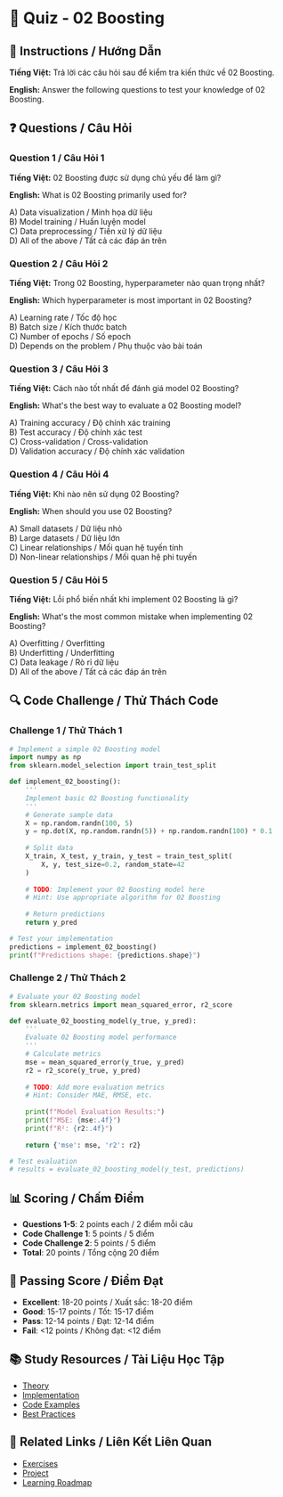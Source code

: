 # 🧠 Quiz - 02 Boosting

## 📝 Instructions / Hướng Dẫn

**Tiếng Việt:** Trả lời các câu hỏi sau để kiểm tra kiến thức về 02 Boosting.

**English:** Answer the following questions to test your knowledge of 02 Boosting.

## ❓ Questions / Câu Hỏi

### Question 1 / Câu Hỏi 1
**Tiếng Việt:** 02 Boosting được sử dụng chủ yếu để làm gì?

**English:** What is 02 Boosting primarily used for?

A) Data visualization / Minh họa dữ liệu  
B) Model training / Huấn luyện model  
C) Data preprocessing / Tiền xử lý dữ liệu  
D) All of the above / Tất cả các đáp án trên

### Question 2 / Câu Hỏi 2
**Tiếng Việt:** Trong 02 Boosting, hyperparameter nào quan trọng nhất?

**English:** Which hyperparameter is most important in 02 Boosting?

A) Learning rate / Tốc độ học  
B) Batch size / Kích thước batch  
C) Number of epochs / Số epoch  
D) Depends on the problem / Phụ thuộc vào bài toán

### Question 3 / Câu Hỏi 3
**Tiếng Việt:** Cách nào tốt nhất để đánh giá model 02 Boosting?

**English:** What's the best way to evaluate a 02 Boosting model?

A) Training accuracy / Độ chính xác training  
B) Test accuracy / Độ chính xác test  
C) Cross-validation / Cross-validation  
D) Validation accuracy / Độ chính xác validation

### Question 4 / Câu Hỏi 4
**Tiếng Việt:** Khi nào nên sử dụng 02 Boosting?

**English:** When should you use 02 Boosting?

A) Small datasets / Dữ liệu nhỏ  
B) Large datasets / Dữ liệu lớn  
C) Linear relationships / Mối quan hệ tuyến tính  
D) Non-linear relationships / Mối quan hệ phi tuyến

### Question 5 / Câu Hỏi 5
**Tiếng Việt:** Lỗi phổ biến nhất khi implement 02 Boosting là gì?

**English:** What's the most common mistake when implementing 02 Boosting?

A) Overfitting / Overfitting  
B) Underfitting / Underfitting  
C) Data leakage / Rò rỉ dữ liệu  
D) All of the above / Tất cả các đáp án trên

## 🔍 Code Challenge / Thử Thách Code

### Challenge 1 / Thử Thách 1
```python
# Implement a simple 02 Boosting model
import numpy as np
from sklearn.model_selection import train_test_split

def implement_02_boosting():
    '''
    Implement basic 02 Boosting functionality
    '''
    # Generate sample data
    X = np.random.randn(100, 5)
    y = np.dot(X, np.random.randn(5)) + np.random.randn(100) * 0.1
    
    # Split data
    X_train, X_test, y_train, y_test = train_test_split(
        X, y, test_size=0.2, random_state=42
    )
    
    # TODO: Implement your 02 Boosting model here
    # Hint: Use appropriate algorithm for 02 Boosting
    
    # Return predictions
    return y_pred

# Test your implementation
predictions = implement_02_boosting()
print(f"Predictions shape: {predictions.shape}")
```

### Challenge 2 / Thử Thách 2
```python
# Evaluate your 02 Boosting model
from sklearn.metrics import mean_squared_error, r2_score

def evaluate_02_boosting_model(y_true, y_pred):
    '''
    Evaluate 02 Boosting model performance
    '''
    # Calculate metrics
    mse = mean_squared_error(y_true, y_pred)
    r2 = r2_score(y_true, y_pred)
    
    # TODO: Add more evaluation metrics
    # Hint: Consider MAE, RMSE, etc.
    
    print(f"Model Evaluation Results:")
    print(f"MSE: {mse:.4f}")
    print(f"R²: {r2:.4f}")
    
    return {'mse': mse, 'r2': r2}

# Test evaluation
# results = evaluate_02_boosting_model(y_test, predictions)
```

## 📊 Scoring / Chấm Điểm

- **Questions 1-5**: 2 points each / 2 điểm mỗi câu
- **Code Challenge 1**: 5 points / 5 điểm
- **Code Challenge 2**: 5 points / 5 điểm
- **Total**: 20 points / Tổng cộng 20 điểm

## 🎯 Passing Score / Điểm Đạt

- **Excellent**: 18-20 points / Xuất sắc: 18-20 điểm
- **Good**: 15-17 points / Tốt: 15-17 điểm  
- **Pass**: 12-14 points / Đạt: 12-14 điểm
- **Fail**: <12 points / Không đạt: <12 điểm

## 📚 Study Resources / Tài Liệu Học Tập

- [Theory](./THEORY_02_boosting.md)
- [Implementation](./IMPLEMENTATION_02_boosting.md)
- [Code Examples](./CODE_EXAMPLES_02_boosting.md)
- [Best Practices](./BEST_PRACTICES_02_boosting.md)

## 🔗 Related Links / Liên Kết Liên Quan

- [Exercises](./EXERCISES_02_boosting.md)
- [Project](./PROJECT_02_boosting.md)
- [Learning Roadmap](./LEARNING_ROADMAP_02_boosting.md)
